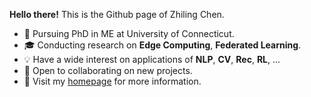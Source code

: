 **Hello there!** This is the Github page of Zhiling Chen.

- 📖 Pursuing PhD in ME at University of Connecticut.
- 🎓 Conducting research on **Edge Computing**, **Federated Learning**.
- 💡 Have a wide interest on applications of **NLP**, **CV**, **Rec**, **RL**, ...
- 👀 Open to collaborating on new projects.
- 💬 Visit my [homepage](https://ed1sonchen.github.io//) for more information.

<br>

